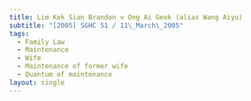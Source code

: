 ```yaml
---
title: Lim Kok Sian Brandon v Ong Ai Geok (alias Wang Aiyu)
subtitle: "[2005] SGHC 51 / 11\_March\_2005"
tags:
  - Family Law
  - Maintenance
  - Wife
  - Maintenance of former wife
  - Quantum of maintenance
layout: single
---
```


